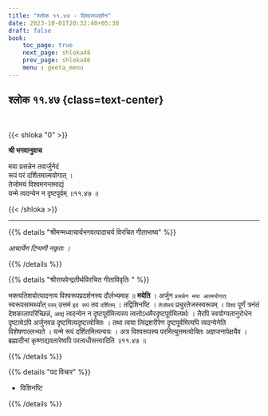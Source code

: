 ```yaml
---
title: "श्लोक ११.४७ - विश्वरूपदर्शन"
date: 2023-10-01T20:32:40+05:30
draft: false
book:
    toc_page: true
    next_page: shloka48
    prev_page: shloka46
    menu : geeta_menu
---
```




## श्लोक ११.४७ {class=text-center}

<br/>

{{< shloka  "0"  >}}

**श्री भगवानुवाच**

मया प्रसन्नेन तवार्जुनेदं  
रूपं परं दर्शितमात्मयोगात् ।    
तेजोमयं विश्वमनन्तमाद्यं  
यन्मे त्वदन्येन न दृष्टपूर्वम् ॥११.४७ ॥

{{< /shloka >}}

---


{{% details "श्रीमन्मध्वाचार्यभगवत्पादाचर्य विरचित  गीताभाष्य" %}}

*आचार्येण टिप्पणी नकृतः ।*

{{% /details %}}



{{% details "श्रीराघवेन्द्रतीर्थविरचित गीताविवृतिः " %}}

भक्त्यतिशयोत्पादनाय विश्वरूपप्रदर्शनस्य दौर्लभ्यमाह 
॥ **मयेति** । अर्जुन `प्रसन्नेन मया आत्मयोगात्‌` 
स्वरूपसामर्थ्यात् `परम्` उत्तमं `इदं रूपं` तव
`दर्शितम्‌` । तद्विशिनष्टि । 
`तेजोमयं` प्रचुरतेजस्स्वरूपम्‌ । `विश्वं` पूर्णं त्रनंतं
देशकालापरिच्छिन्नं, `आद्यं` त्वदन्येन 
न दृष्टपूर्वमित्यस्य त्वत्तोऽधमैरदृष्टपूर्वमित्यर्थः । 
तैरपि स्वयोग्यतानुरोधेन दृष्टत्वेऽपि अर्जुनवन्न 
दृष्टमित्यदृष्टत्वोक्तिः । तथा त्वया  त्विंद्रशरीरेण 
दृष्टपूर्वमित्यपि त्वदन्येनेति 
विशेषणाल्लभ्यते । यन्मे रूपं दर्शितमित्यन्वयः । 
अत्र विश्वरूपस्य परमित्युत्तमत्वोक्तिः अज्ञजनापेक्षयैव । 
ब्रह्मादीनां कृष्णाद्यवतारेष्वपि 
परत्वधीसत्त्वादिति ॥११.४७ ॥


{{% /details %}}



{{% details "पद विचार" %}}

-  विशिनष्टि

{{% /details %}}
